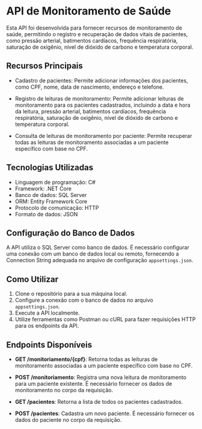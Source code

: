 # API de Monitoramento de Saúde

Esta API foi desenvolvida para fornecer recursos de monitoramento de saúde, permitindo o registro e recuperação de dados vitais de pacientes, como pressão arterial, batimentos cardíacos, frequência respiratória, saturação de oxigênio, nível de dióxido de carbono e temperatura corporal.

## Recursos Principais

- Cadastro de pacientes: Permite adicionar informações dos pacientes, como CPF, nome, data de nascimento, endereço e telefone.

- Registro de leituras de monitoramento: Permite adicionar leituras de monitoramento para os pacientes cadastrados, incluindo a data e hora da leitura, pressão arterial, batimentos cardíacos, frequência respiratória, saturação de oxigênio, nível de dióxido de carbono e temperatura corporal.

- Consulta de leituras de monitoramento por paciente: Permite recuperar todas as leituras de monitoramento associadas a um paciente específico com base no CPF.

## Tecnologias Utilizadas

- Linguagem de programação: C#
- Framework: .NET Core
- Banco de dados: SQL Server
- ORM: Entity Framework Core
- Protocolo de comunicação: HTTP
- Formato de dados: JSON

## Configuração do Banco de Dados

A API utiliza o SQL Server como banco de dados. É necessário configurar uma conexão com um banco de dados local ou remoto, fornecendo a Connection String adequada no arquivo de configuração `appsettings.json`.

## Como Utilizar

1. Clone o repositório para a sua máquina local.
2. Configure a conexão com o banco de dados no arquivo `appsettings.json`.
3. Execute a API localmente.
4. Utilize ferramentas como Postman ou cURL para fazer requisições HTTP para os endpoints da API.

## Endpoints Disponíveis

- **GET /monitoriamento/{cpf}**: Retorna todas as leituras de monitoramento associadas a um paciente específico com base no CPF.

- **POST /monitoriamento**: Registra uma nova leitura de monitoramento para um paciente existente. É necessário fornecer os dados de monitoramento no corpo da requisição.

- **GET /pacientes**: Retorna a lista de todos os pacientes cadastrados.

- **POST /pacientes**: Cadastra um novo paciente. É necessário fornecer os dados do paciente no corpo da requisição.


